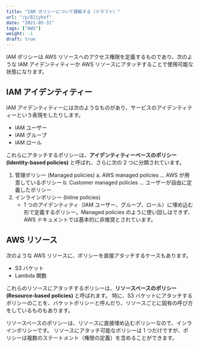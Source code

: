 ```yaml
---
title: "IAM ポリシーについて理解する（ドラフト）"
url: "/p/82jyhxf"
date: "2021-05-31"
tags: ["AWS"]
weight: -1
draft: true
---
```


IAM ポリシーは AWS リソースへのアクセス権限を定義するものであり、次のような IAM アイデンティティーか AWS リソースにアタッチすることで使用可能な状態になります。


IAM アイデンティティー
----

IAM アイデンティティーには次のようなものがあり、サービスのアイデンティティーという表現をしたりします。

- IAM ユーザー
- IAM グループ
- IAM ロール

これらにアタッチするポリシーは、__アイデンティティーベースのポリシー (Identity-based policies)__ と呼ばれ、さらに次の 2 つに分類されています。

1. 管理ポリシー (Managed policies)
    a. AWS managed policies ... AWS が用意しているポリシー
    b. Customer managed policies ... ユーザーが自由に定義したポリシー
2. インラインポリシー (Inline policies)
    - 1 つのアイデンティティ（IAM ユーザー、グループ、ロール）に埋め込む形で定義するポリシー。Managed policies のように使い回しはできず、AWS ドキュメントでは基本的に非推奨とされています。


AWS リソース
----

次のような AWS リソースに、ポリシーを直接アタッチするケースもあります。

- S3 バケット
- Lambda 関数

これらのリソースにアタッチするポリシーは、__リソースベースのポリシー (Resource-based policies)__ と呼ばれます。
特に、S3 バケットにアタッチするポリシーのことを、バケットポリシーと呼んだり、リソースごとに固有の呼び方をしているものもあります。

リソースベースのポリシーは、リソースに直接埋め込むポリシーなので、インラインポリシーです。
リソースにアタッチ可能なポリシーは 1 つだけですが、ポリシーは複数のステートメント（権限の定義）を含めることができます。

